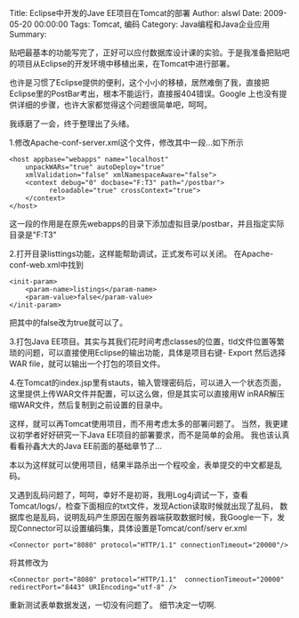 Title: Eclipse中开发的Jave EE项目在Tomcat的部署
Author: alswl
Date: 2009-05-20 00:00:00
Tags: Tomcat, 编码
Category: Java编程和Java企业应用
Summary: 

贴吧最基本的功能写完了，正好可以应付数据库设计课的实验。于是我准备把贴吧的项目从Eclipse的开发环境中移植出来，在Tomcat中进行部署。

也许是习惯了Eclipse提供的便利，这个小小的移植，居然难倒了我，直接把Eclipse里的PostBar考出，根本不能运行，直接报404错误。Google
上也没有提供详细的步骤，也许大家都觉得这个问题很简单吧，呵呵。

我琢磨了一会，终于整理出了头绪。

1.修改Apache-conf-server.xml这个文件，修改其中一段<Host>...</Host>如下所示

    
    
    <host appbase="webapps" name="localhost"
        unpackWARs="true" autoDeploy="true"
        xmlValidation="false" xmlNamespaceAware="false">
    	<context debug="0" docbase="F:T3" path="/postbar">
    		  reloadable="true" crossContext="true">
    	</context>
    </host>

这一段的作用是在原先webapps的目录下添加虚拟目录/postbar，并且指定实际目录是"F:T3"

2.打开目录listtings功能，这样能帮助调试，正式发布可以关闭。 在Apache-conf-web.xml中找到

    
    
    <init-param>
    	<param-name>listings</param-name>
    	<param-value>false</param-value>
    </init-param>

把其中的false改为true就可以了。

3.打包Java EE项目。其实与其我们花时间考虑classes的位置，tld文件位置等繁琐的问题，可以直接使用Eclipse的输出功能，具体是项目右键-
Export 然后选择WAR file，就可以输出一个打包的项目文件。

4.在Tomcat的index.jsp里有stauts，输入管理密码后，可以进入一个状态页面，这里提供上传WAR文件并配置，可以这么做，但是其实可以直接用W
inRAR解压缩WAR文件，然后复制到之前设置的目录中。

这样，就可以再Tomcat使用项目，而不用考虑太多的部署问题了。 当然，我更建议初学者好好研究一下Java EE项目的部署要求，而不是简单的会用。
我也该认真看看孙鑫大大的Java EE前面的基础章节了...

本以为这样就可以使用项目，结果半路杀出一个程咬金，表单提交的中文都是乱码。

又遇到乱码问题了，呵呵，幸好不是初哥，我用Log4j调试一下，查看Tomcat/logs/，检查下面相应的txt文件，发现Action读取时候就出现了乱码，
数据库也是乱码，说明乱码产生原因在服务器端获取数据时候，我Google一下，发现Connector可以设置编码集，具体设置是Tomcat/conf/serv
er.xml

    
    
    <Connector port="8080" protocol="HTTP/1.1" connectionTimeout="20000"/>

将其修改为

    
    
    <Connector port="8080" protocol="HTTP/1.1"  connectionTimeout="20000" redirectPort="8443" URIEncoding="utf-8" />

重新测试表单数据发送，一切没有问题了。 细节决定一切啊.

